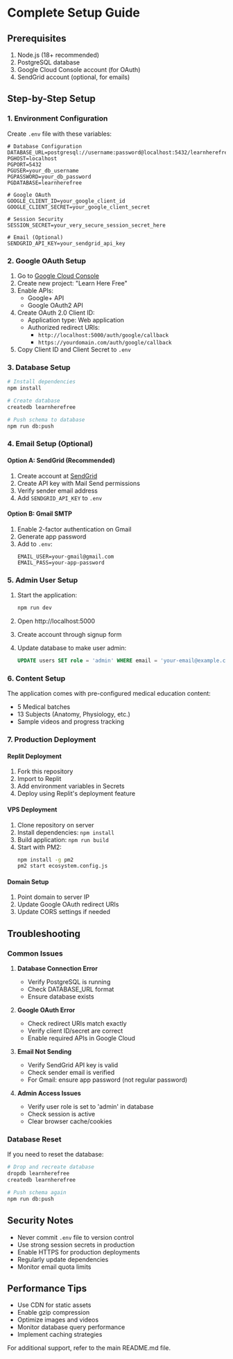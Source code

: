 # Complete Setup Guide

## Prerequisites

1. Node.js (18+ recommended)
2. PostgreSQL database
3. Google Cloud Console account (for OAuth)
4. SendGrid account (optional, for emails)

## Step-by-Step Setup

### 1. Environment Configuration

Create `.env` file with these variables:

```env
# Database Configuration
DATABASE_URL=postgresql://username:password@localhost:5432/learnherefree
PGHOST=localhost
PGPORT=5432
PGUSER=your_db_username
PGPASSWORD=your_db_password
PGDATABASE=learnherefree

# Google OAuth
GOOGLE_CLIENT_ID=your_google_client_id
GOOGLE_CLIENT_SECRET=your_google_client_secret

# Session Security
SESSION_SECRET=your_very_secure_session_secret_here

# Email (Optional)
SENDGRID_API_KEY=your_sendgrid_api_key
```

### 2. Google OAuth Setup

1. Go to [Google Cloud Console](https://console.cloud.google.com/)
2. Create new project: "Learn Here Free"
3. Enable APIs:
   - Google+ API
   - Google OAuth2 API
4. Create OAuth 2.0 Client ID:
   - Application type: Web application
   - Authorized redirect URIs:
     - `http://localhost:5000/auth/google/callback`
     - `https://yourdomain.com/auth/google/callback`
5. Copy Client ID and Client Secret to `.env`

### 3. Database Setup

```bash
# Install dependencies
npm install

# Create database
createdb learnherefree

# Push schema to database
npm run db:push
```

### 4. Email Setup (Optional)

#### Option A: SendGrid (Recommended)
1. Create account at [SendGrid](https://sendgrid.com/)
2. Create API key with Mail Send permissions
3. Verify sender email address
4. Add `SENDGRID_API_KEY` to `.env`

#### Option B: Gmail SMTP
1. Enable 2-factor authentication on Gmail
2. Generate app password
3. Add to `.env`:
   ```
   EMAIL_USER=your-gmail@gmail.com
   EMAIL_PASS=your-app-password
   ```

### 5. Admin User Setup

1. Start the application:
   ```bash
   npm run dev
   ```

2. Open http://localhost:5000
3. Create account through signup form
4. Update database to make user admin:
   ```sql
   UPDATE users SET role = 'admin' WHERE email = 'your-email@example.com';
   ```

### 6. Content Setup

The application comes with pre-configured medical education content:
- 5 Medical batches
- 13 Subjects (Anatomy, Physiology, etc.)
- Sample videos and progress tracking

### 7. Production Deployment

#### Replit Deployment
1. Fork this repository
2. Import to Replit
3. Add environment variables in Secrets
4. Deploy using Replit's deployment feature

#### VPS Deployment
1. Clone repository on server
2. Install dependencies: `npm install`
3. Build application: `npm run build`
4. Start with PM2:
   ```bash
   npm install -g pm2
   pm2 start ecosystem.config.js
   ```

#### Domain Setup
1. Point domain to server IP
2. Update Google OAuth redirect URIs
3. Update CORS settings if needed

## Troubleshooting

### Common Issues

1. **Database Connection Error**
   - Verify PostgreSQL is running
   - Check DATABASE_URL format
   - Ensure database exists

2. **Google OAuth Error**
   - Check redirect URIs match exactly
   - Verify client ID/secret are correct
   - Enable required APIs in Google Cloud

3. **Email Not Sending**
   - Verify SendGrid API key is valid
   - Check sender email is verified
   - For Gmail: ensure app password (not regular password)

4. **Admin Access Issues**
   - Verify user role is set to 'admin' in database
   - Check session is active
   - Clear browser cache/cookies

### Database Reset

If you need to reset the database:
```bash
# Drop and recreate database
dropdb learnherefree
createdb learnherefree

# Push schema again
npm run db:push
```

## Security Notes

- Never commit `.env` file to version control
- Use strong session secrets in production
- Enable HTTPS for production deployments
- Regularly update dependencies
- Monitor email quota limits

## Performance Tips

- Use CDN for static assets
- Enable gzip compression
- Optimize images and videos
- Monitor database query performance
- Implement caching strategies

For additional support, refer to the main README.md file.